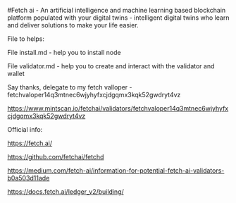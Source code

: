 
#Fetch ai - An artificial intelligence and machine learning based blockchain platform populated with your digital twins - intelligent digital twins who learn and deliver solutions to make your life easier.

File to helps:

File install.md - help you to install node

File validator.md - help you to create and interact with the validator and wallet

Say thanks, delegate to my fetch valloper - fetchvaloper14q3mtnec6wjyhyfxcjdgqmx3kqk52gwdryt4vz

https://www.mintscan.io/fetchai/validators/fetchvaloper14q3mtnec6wjyhyfxcjdgqmx3kqk52gwdryt4vz


Official info:

https://fetch.ai/

https://github.com/fetchai/fetchd

https://medium.com/fetch-ai/information-for-potential-fetch-ai-validators-b0a503d11ade

https://docs.fetch.ai/ledger_v2/building/
